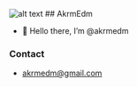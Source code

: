 ![alt text](logo-150.jpg) ## AkrmEdm

- 👋 Hello there, I’m @akrmedm

### Contact

- akrmedm@gmail.com
